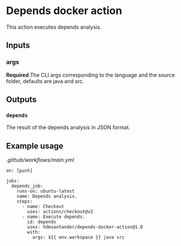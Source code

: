 # Depends docker action
This action executes depends analysis.

## Inputs

### args

**Required** The CLI args corresponding to the language and the source folder, defaults are java and src.

## Outputs

### `depends`

The result of the depends analysis in JSON format.

## Example usage

_.github/workflows/main.yml_

```
on: [push]

jobs:
  depends_job:
    runs-on: ubuntu-latest
    name: Depends analysis.
    steps:
      - name: Checkout
        uses: actions/checkout@v2
      - name: Execute depends.
        id: depends
        uses: hdmsantander/depends-docker-action@1.0
        with:
          args: ${{ env.workspace }} java src
```
